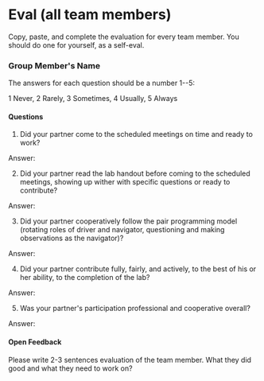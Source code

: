 # Eval (all team members)

Copy, paste, and complete the evaluation for every team member. You should do one for yourself, as a self-eval.

### Group Member's Name

The answers for each question should be a number 1--5:

1 Never, 2 Rarely, 3 Sometimes, 4 Usually, 5 Always

#### Questions

1. Did your partner come to the scheduled meetings on time and ready to work?

Answer:


2. Did your partner read the lab handout before coming to the scheduled meetings, showing up wither with specific questions or ready to contribute?

Answer:


3. Did your partner cooperatively follow the pair programming model (rotating roles of driver and navigator, questioning and making observations as the navigator)?

Answer:


4. Did your partner contribute fully, fairly, and actively, to the best of his or her ability, to the completion of the lab?

Answer:


5. Was your partner's participation professional and cooperative overall?

Answer:

#### Open Feedback

Please write 2-3 sentences evaluation of the team member. What they did good and what they need to work on?